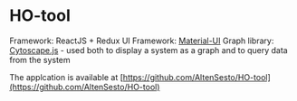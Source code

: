 # HO-tool

Framework: ReactJS + Redux
UI Framework: [Material-UI](https://material-ui.com/)
Graph library: [Cytoscape.js](https://js.cytoscape.org/) - used both to display a system as a graph and to query data from the system

The applcation is available at [https://github.com/AltenSesto/HO-tool](https://github.com/AltenSesto/HO-tool)
